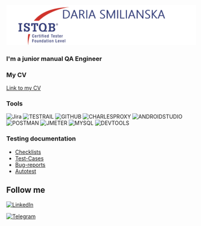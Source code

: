 ![Header](https://github.com/DariaSmil/DariaSmil/blob/main/assets/R%20(1).jpeg)

### I'm a junior manual QA Engineer

### My CV
[Link to my CV](https://drive.google.com/file/d/1O1fgZQbao6QosXjKdgx0fqsk4rqEdMWa/view?usp=sharing)

### Tools
![Jira](https://img.shields.io/badge/-Jira-090909?style=for-the-badge&logo=Jira&logoColor=1F75FE)
![TESTRAIL](https://img.shields.io/badge/-Testrail-090909?style=for-the-badge&logo=TestRail&logoColor=177245)
![GITHUB](https://img.shields.io/badge/-GitHub-090909?style=for-the-badge&logo=GitHub&logoColor=C7D0CC)
![CHARLESPROXY](https://img.shields.io/badge/-Charles-090909?style=for-the-badge&logo=CHARLESPROXY&logoColor=40E0D0)
![ANDROIDSTUDIO](https://img.shields.io/badge/-AndroidStudio-090909?style=for-the-badge&logo=AndroidStudio&logoColor=50C878)
![POSTMAN](https://img.shields.io/badge/-Postman-090909?style=for-the-badge&logo=Postman&logoColor=F69706)
![JMETER](https://img.shields.io/badge/-Jmeter-090909?style=for-the-badge&logo=ApacheJmeter&logoColor=A31442)
![MYSQL](https://img.shields.io/badge/-MySQL-090909?style=for-the-badge&logo=MySQL&logoColor=146AA3)
![DEVTOOLS](https://img.shields.io/badge/-DevTools-090909?style=for-the-badge&logo=ChromeDevToolslogoColor=122FAA)

### Testing documentation
- [Checklists](https://github.com/DariaSmil/Checklists)
- [Test-Cases](https://github.com/DariaSmil/Test-cases/blob/main/Test%20cases.csv)
- [Bug-reports](https://github.com/DariaSmil/Bug-reports/blob/main/Bug%20repots.csv)
- [Autotest](https://github.com/DariaSmil/QA/blob/master/Autotest)


## Follow me 
[![LinkedIn](https://img.shields.io/badge/-LINKEDIN-090909?style=for-the-badge&logo=Linkedin&logoColor=2A55CB)](http://linkedin.com/in/daria-smilianska-a25199245)

[![Telegram](https://img.shields.io/badge/-Telegram-090909?style=for-the-badge&logo=Telegram&logoColor=2A55CB)](https://t.me/DariaSmilianska)
